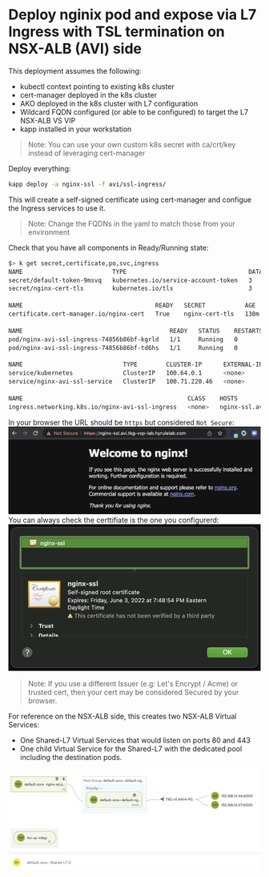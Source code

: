 # Deploy nginix pod and expose via L7 Ingress with TSL termination on NSX-ALB (AVI) side

This deployment assumes the following:
- kubectl context pointing to existing k8s cluster
- cert-manager deployed in the k8s cluster
- AKO deployed in the k8s cluster with L7 configuration
- Wildcard FQDN configured (or able to be configured) to target the L7 NSX-ALB VS VIP
- kapp installed in your workstation
> Note: You can use your own custom k8s secret with ca/crt/key instead of leveraging cert-manager

Deploy everything:
```bash
kapp deploy -a nginx-ssl -f avi/ssl-ingress/
```

This will create a self-signed certificate using cert-manager and configue the Ingress services to use it.
> Note: Change the FQDNs in the yaml to match those from your environment

Check that you have all components in Ready/Running state:
```bash
$> k get secret,certificate,po,svc,ingress
NAME                         TYPE                                  DATA   AGE
secret/default-token-9msvq   kubernetes.io/service-account-token   3      156m
secret/nginx-cert-tls        kubernetes.io/tls                     3      138m

NAME                                     READY   SECRET           AGE
certificate.cert-manager.io/nginx-cert   True    nginx-cert-tls   138m

NAME                                         READY   STATUS    RESTARTS   AGE
pod/nginx-avi-ssl-ingress-74856b86bf-kgrld   1/1     Running   0          138m
pod/nginx-avi-ssl-ingress-74856b86bf-td6hs   1/1     Running   0          138m

NAME                            TYPE        CLUSTER-IP      EXTERNAL-IP   PORT(S)   AGE
service/kubernetes              ClusterIP   100.64.0.1      <none>        443/TCP   156m
service/nginx-avi-ssl-service   ClusterIP   100.71.220.46   <none>        80/TCP    138m

NAME                                              CLASS    HOSTS                                     ADDRESS         PORTS     AGE
ingress.networking.k8s.io/nginx-avi-ssl-ingress   <none>   nginx-ssl.avi.tkg-vsp-lab.hyrulelab.com   192.168.15.15   80, 443   138m
```

In your browser the URL should be `https` but considered `Not Secure`:
![NGINX Welcome](/docs/nginx-welcome.png)
You can always check the certtifiate is the one you configurerd:
![NGINX Crt](/docs/nginx-crt.png)
> Note: If you use a different Issuer (e.g: Let's Encrypt / Acme) or trusted cert, then your cert may be considered Secured by your browser.

For reference on the NSX-ALB side, this creates two NSX-ALB Virtual Services:
- One Shared-L7 Virtual Services that would listen on ports 80 and 443
- One child Virtual Service for the Shared-L7 with the dedicated pool including the destination pods.

![AVI Pass](/docs/avi-ssl.png)
